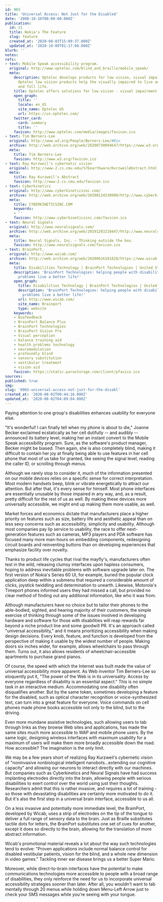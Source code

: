 ```yaml
---
id: 965
title: 'Universal Access: Not Just for the Disabled'
date: '2008-10-16T00:00:00.000Z'
publication:
  id: 11
  title: Nokia's The Feature
  slug: feature
  created_at: '2020-08-03T15:09:37.000Z'
  updated_at: '2020-10-09T01:17:08.000Z'
blurb: ''
notes: 
refs:
- text: Mobile Speak accessibility program.
  original: http://www.optelec.com/blind_and_braille/mobile_speak/
  meta:
    description: Optelec develops products for low vision, visual impairment. The
      Optelec low vision products help the visually impaired to live an independent
      and full life.
    title: Optelec offers solutions for low vision - visual impairment
    open_graph:
      title: ''
      locale: en_US
      site_name: Optelec US
      url: https://us.optelec.com/
    twitter_card:
      card: summary
      title: ''
    favicon: http://www.optelec.com/media/images/favicon.ico
- text: Tim Berners-Lee
  original: http://www.w3.org/People/Berners-Lee/#Bio
  archive: http://web.archive.org/web/20200730094647/https://www.w3.org/People/Berners-Lee/
  meta:
    title: Tim Berners-Lee
    favicon: http://www.w3.org/favicon.ico
- text: Ray Kurzweil's cybernetic vision
  original: http://www-2.cs.cmu.edu/%7Eearthware/KurzweilAbstract.html
  meta:
    title: Ray Kurzweil's Abstract
    favicon: http://www-2.cs.cmu.edu/favicon.ico
- text: Cyberkinetics
  original: http://www.cyberkineticsinc.com/
  archive: http://web.archive.org/web/20200124230900/http://www.cyberkineticsinc.com:80/
  meta:
    title: CYBERKINETICSINC.COM
    keywords:
    - ''
    favicon: http://www.cyberkineticsinc.com/favicon.ico
- text: Neural Signals
  original: http://www.neuralsignals.com/
  archive: http://web.archive.org/web/20191203210447/http://www.neuralsignals.com:80/
  meta:
    title: Neural Signals, Inc. – Thinking outside the box.
    favicon: http://www.neuralsignals.com/favicon.ico
- text: BrainPort,
  original: http://www.wicab.com/
  archive: http://web.archive.org/web/20200616101828/https://www.wicab.com/
  meta:
    title: Disabilities Technology | BrainPort Technologies | United States
    description: 'BrainPort Technologies: helping people with disabilities & health
      problems live a better life!'
    open_graph:
      title: Disabilities Technology | BrainPort Technologies | United States
      description: 'BrainPort Technologies: helping people with disabilities & health
        problems live a better life!'
      url: http://www.wicab.com/
      site_name: Brainport
      type: website
    keywords:
    - Biofeedback
    - BrainPort Balance Plus
    - BrainPort Technologies
    - BrainPort Vision Pro
    - Visual perception
    - balance training aid
    - health problems technology
    - neuromodulation
    - profoundly blind
    - sensory substitution
    - vestibular treatment
    - vision aid
    favicon: https://static.parastorage.com/client/pfavico.ico
sources: 
published: true
img: 
slug: '0965-universal-access-not-just-for-the-disabl'
created_at: '2020-08-02T00:44:16.000Z'
updated_at: '2020-08-02T04:09:04.000Z'
---
```

Paying attention to one group's disabilities enhances usability for everyone else.

  
"It's wonderful! I can finally tell when my phone is about to die," Joanne Becker exclaimed ecstatically as her cell dutifully -- and audibly -- announced its battery level, making her an instant convert to the Mobile Speak accessibility program. Sure, as the software's product manager, Becker might be biased. Then again, she is also completely blind, making it difficult to contain her joy at finally being able to use features in her cell phone that most of us take for granted, like seeing the signal level, reading the caller ID, or scrolling through menus.

Although we rarely stop to consider it, much of the information presented on our mobile devices relies on a specific sense for correct interpretation. Most modern handsets beep, blink or vibrate energetically to attract our attention. But after that, it's every sense for himself. Most phone interfaces are essentially unusable by those impaired in any way, and, as a result, pretty difficult for the rest of us as well. By making these devices more universally accessible, we might end up making them more usable, as well.

Market forces and economics dictate that manufacturers place a higher priority on features such as size, battery life and aesthetic appeal than on less sexy concerns such as accessibility, simplicity and usability. Although most companies pay lip service to usability, the race to offer next-generation features such as cameras, MP3 players and PDA software has focused many more man-hours on embedding components, redesigning circuit boards and reinventing buttons than on developing experiences that emphasize facility over novelty.

Thanks to product life cycles that rival the mayfly's, manufacturers often test in the wild, releasing clumsy interfaces upon hapless consumers, hoping to address inevitable problems with software upgrade later on. The first version of Nokia's Series 60 UI, for example, buried the popular clock application deep within a submenu that required a considerable amount of clicks, joystick twiddling and determination to unearth. Likewise, Motorola's Timeport phones informed users they had missed a call, but provided no clear method of finding out any additional information, like who it was from.

Although manufacturers have no choice but to tailor their phones to the able-bodied, sighted, and hearing majority of their customers, the simple exercise of thinking through some of the issues involved in developing hardware and software for those with disabilities will reap rewards far beyond a niche product line and some goodwill PR. It's an approach called "universal accessibility," and it means prioritizing accessibility when making design decisions. Every knob, feature, and function is developed from the perspective of making it usable by the widest number of people. Making doors six inches wider, for example, allows wheelchairs to pass through them. Turns out, it also allows residents of wheelchair-accessible apartments to purchase grand pianos.

Of course, the speed with which the Internet was built made the value of universal accessibility more apparent. As Web inventor Tim Berners-Lee so eloquently put it, "The power of the Web is in its universality. Access by everyone regardless of disability is an essential aspect." This is no simple task in an interactive medium. Accommodating one disability often disqualifies another. But by the same token, sometimes developing a feature for the disabled, such as optical character recognition or voice-synthesized text, can turn into a great feature for everyone. Voice commands on cell phones made phone books accessible not only to the blind, but to the driving.

Even more mundane assistive technologies, such allowing users to tab through links as they browse Web sites and applications, has made the same sites much more accessible to WAP and mobile phone users. By the same logic, designing wireless interfaces with maximum usability for a maximum of users will make them more broadly accessible down the road. How accessible? The imagination is the only limit.

We may be a few years short of realizing Ray Kurzweil's cybernetic vision of "noninvasive nonbiological intelligent nanobots...extending our cognitive capacity" and allowing our neurons to interact directly with our machines. But companies such as Cyberkinetics and Neural Signals have had success implanting electrodes directly into the brain, allowing people with serious disabilities to exert control over the world using just their thoughts. Researchers admit that this is rather invasive, and requires a lot of training - so those with devastating disabilities are certainly more motivated to do it. But it's also the first step in a universal brain interface, accessible to us all.

On a less invasive and potentially more immediate level, the BrainPort, developed by Wicab, uses a strip of electrodes on the tip of the tongue to deliver a full range of sensory data to the brain. Just as Braille substitutes tactile dots for letters, the BrainPort substitutes one set of cues for another, except it does so directly to the brain, allowing for the translation of more abstract information.

Wicab's promotional material reveals a lot about the way such technologies tend to evolve: "Proven applications include normal balance control for disabled vestibular patients, vision for the blind, and a whole new dimension in video games." Tackling inner ear disease brings us a better Super Mario.

Moreover, while direct-to-brain interfaces have the potential to make communications technologies more accessible to people with a broad range of disabilities, they only reinforce the need for us to incorporate universal accessibility strategies sooner than later. After all, you wouldn't want to tab mentally through 20 menus while holding down Menu-Left Arrow just to check your SMS messages while you're seeing with your tongue.
